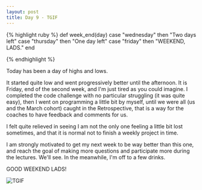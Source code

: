 ```yaml
---
layout: post
title: Day 9 - TGIF
---
```


{% highlight ruby %}
def week_end(day)
	case "wednesday" then "Two days left"
	case "thursday" then "One day left"
	case "friday" then "WEEKEND, LADS."
end

{% endhighlight %}

Today has been a day of highs and lows.




It started quite low and went progressively better until the afternoon.
It is Friday, end of the second week, and I'm just tired as you could imagine.
I completed the code challenge with no particular struggling (it was quite easy), then I went on programming a little bit by myself, until we were all (us and the March cohort) caught in the Retrospective, that is a way for the coaches to have feedback and comments for us.

I felt quite relieved in seeing I am not the only one feeling a little bit lost sometimes, and that it is normal not to finish a weekly project in time.

I am strongly motivated to get my next week to be way better than this one, and reach the goal of making more questions and participate more during the lectures. We'll see. In the meanwhile, I'm off to a few drinks. 

GOOD WEEKEND LADS!

![TGIF](http://federicomaffei.github.io/public/images/tgif.jpeg)

<!-- <img src="http://www.mamatoga.com/wp-content/uploads/2012/11/tgif_14.jpeg" alt="tgif"> -->